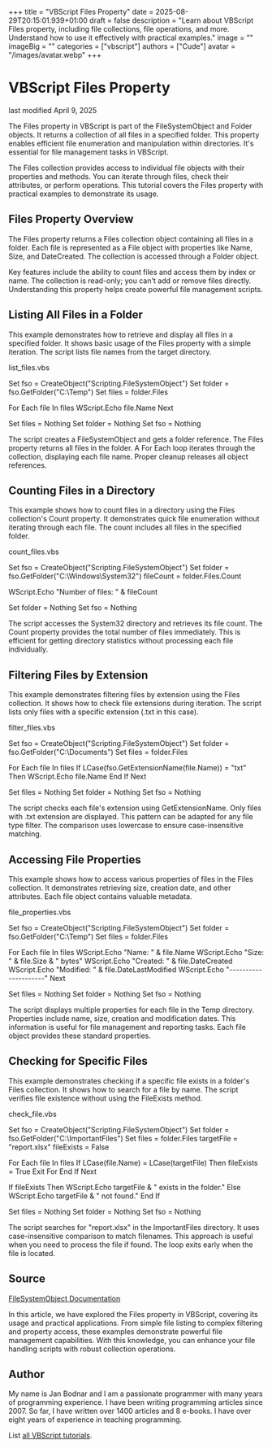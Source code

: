 +++
title = "VBScript Files Property"
date = 2025-08-29T20:15:01.939+01:00
draft = false
description = "Learn about VBScript Files property, including file collections, file operations, and more. Understand how to use it effectively with practical examples."
image = ""
imageBig = ""
categories = ["vbscript"]
authors = ["Cude"]
avatar = "/images/avatar.webp"
+++

# VBScript Files Property

last modified April 9, 2025

The Files property in VBScript is part of the
FileSystemObject and Folder objects. It returns a
collection of all files in a specified folder. This property enables efficient
file enumeration and manipulation within directories. It's essential for file
management tasks in VBScript.

The Files collection provides access to individual file objects
with their properties and methods. You can iterate through files, check their
attributes, or perform operations. This tutorial covers the Files
property with practical examples to demonstrate its usage.

## Files Property Overview

The Files property returns a Files collection object
containing all files in a folder. Each file is represented as a
File object with properties like Name, Size, and DateCreated. The
collection is accessed through a Folder object.

Key features include the ability to count files and access them by index or
name. The collection is read-only; you can't add or remove files directly.
Understanding this property helps create powerful file management scripts.

## Listing All Files in a Folder

This example demonstrates how to retrieve and display all files in a specified
folder. It shows basic usage of the Files property with a simple
iteration. The script lists file names from the target directory.

list_files.vbs
  

Set fso = CreateObject("Scripting.FileSystemObject")
Set folder = fso.GetFolder("C:\Temp")
Set files = folder.Files

For Each file In files
    WScript.Echo file.Name
Next

Set files = Nothing
Set folder = Nothing
Set fso = Nothing

The script creates a FileSystemObject and gets a folder reference.
The Files property returns all files in the folder. A For Each loop
iterates through the collection, displaying each file name. Proper cleanup
releases all object references.

## Counting Files in a Directory

This example shows how to count files in a directory using the
Files collection's Count property. It demonstrates
quick file enumeration without iterating through each file. The count includes
all files in the specified folder.

count_files.vbs
  

Set fso = CreateObject("Scripting.FileSystemObject")
Set folder = fso.GetFolder("C:\Windows\System32")
fileCount = folder.Files.Count

WScript.Echo "Number of files: " &amp; fileCount

Set folder = Nothing
Set fso = Nothing

The script accesses the System32 directory and retrieves its file count. The
Count property provides the total number of files immediately. This
is efficient for getting directory statistics without processing each file
individually.

## Filtering Files by Extension

This example demonstrates filtering files by extension using the
Files collection. It shows how to check file extensions during
iteration. The script lists only files with a specific extension (.txt in this
case).

filter_files.vbs
  

Set fso = CreateObject("Scripting.FileSystemObject")
Set folder = fso.GetFolder("C:\Documents")
Set files = folder.Files

For Each file In files
    If LCase(fso.GetExtensionName(file.Name)) = "txt" Then
        WScript.Echo file.Name
    End If
Next

Set files = Nothing
Set folder = Nothing
Set fso = Nothing

The script checks each file's extension using GetExtensionName.
Only files with .txt extension are displayed. This pattern can be adapted for
any file type filter. The comparison uses lowercase to ensure case-insensitive
matching.

## Accessing File Properties

This example shows how to access various properties of files in the
Files collection. It demonstrates retrieving size, creation date,
and other attributes. Each file object contains valuable metadata.

file_properties.vbs
  

Set fso = CreateObject("Scripting.FileSystemObject")
Set folder = fso.GetFolder("C:\Temp")
Set files = folder.Files

For Each file In files
    WScript.Echo "Name: " &amp; file.Name
    WScript.Echo "Size: " &amp; file.Size &amp; " bytes"
    WScript.Echo "Created: " &amp; file.DateCreated
    WScript.Echo "Modified: " &amp; file.DateLastModified
    WScript.Echo "---------------------"
Next

Set files = Nothing
Set folder = Nothing
Set fso = Nothing

The script displays multiple properties for each file in the Temp directory.
Properties include name, size, creation and modification dates. This information
is useful for file management and reporting tasks. Each file object provides
these standard properties.

## Checking for Specific Files

This example demonstrates checking if a specific file exists in a folder's
Files collection. It shows how to search for a file by name. The
script verifies file existence without using the FileExists method.

check_file.vbs
  

Set fso = CreateObject("Scripting.FileSystemObject")
Set folder = fso.GetFolder("C:\ImportantFiles")
Set files = folder.Files
targetFile = "report.xlsx"
fileExists = False

For Each file In files
    If LCase(file.Name) = LCase(targetFile) Then
        fileExists = True
        Exit For
    End If
Next

If fileExists Then
    WScript.Echo targetFile &amp; " exists in the folder."
Else
    WScript.Echo targetFile &amp; " not found."
End If

Set files = Nothing
Set folder = Nothing
Set fso = Nothing

The script searches for "report.xlsx" in the ImportantFiles directory. It uses
case-insensitive comparison to match filenames. This approach is useful when you
need to process the file if found. The loop exits early when the file is
located.

## Source

[FileSystemObject Documentation](https://learn.microsoft.com/en-us/previous-versions/windows/internet-explorer/ie-developer/scripting-articles/6kxy1a51(v=vs.84))

In this article, we have explored the Files property in VBScript,
covering its usage and practical applications. From simple file listing to
complex filtering and property access, these examples demonstrate powerful file
management capabilities. With this knowledge, you can enhance your file handling
scripts with robust collection operations.

## Author

My name is Jan Bodnar and I am a passionate programmer with many years of
programming experience. I have been writing programming articles since 2007. So
far, I have written over 1400 articles and 8 e-books. I have over eight years of
experience in teaching programming.

List [all VBScript tutorials](/vbscript/).